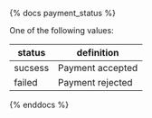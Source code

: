 {% docs payment_status %}

One of the following values: 

| status         | definition                                       |
|----------------|--------------------------------------------------|
| sucsess        | Payment accepted                                 |
| failed         | Payment rejected                                 |


{% enddocs %}